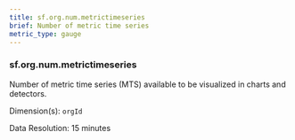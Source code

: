 ```yaml
---
title: sf.org.num.metrictimeseries
brief: Number of metric time series
metric_type: gauge
---
```

### sf.org.num.metrictimeseries

Number of metric time series (MTS) available to be visualized in charts and detectors.

Dimension(s): `orgId`

Data Resolution: 15 minutes

